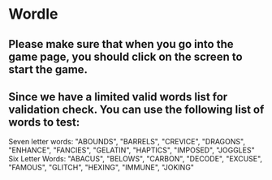 # Wordle
## Please make sure that when you go into the game page, you should click on the screen to start the game.
## Since we have a limited valid words list for validation check. You can use the following list of words to test:
Seven letter words: "ABOUNDS", "BARRELS", "CREVICE", "DRAGONS", "ENHANCE", "FANCIES", "GELATIN", "HAPTICS", "IMPOSED", "JOGGLES"
Six Letter Words: "ABACUS", "BELOWS", "CARBON", "DECODE", "EXCUSE", "FAMOUS", "GLITCH", "HEXING", "IMMUNE", "JOKING"